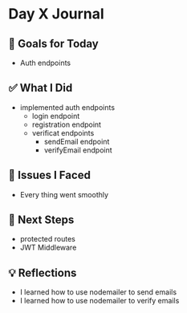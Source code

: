 # Day X Journal

## 🎯 Goals for Today

- Auth endpoints

## ✅ What I Did

- implemented auth endpoints
  - login endpoint
  - registration endpoint
  - verificat endpoints
    - sendEmail endpoint
    - verifyEmail endpoint

## 🐞 Issues I Faced

- Every thing went smoothly

## 🔮 Next Steps

- protected routes
- JWT Middleware

## 💡 Reflections

- I learned how to use nodemailer to send emails
- I learned how to use nodemailer to verify emails
